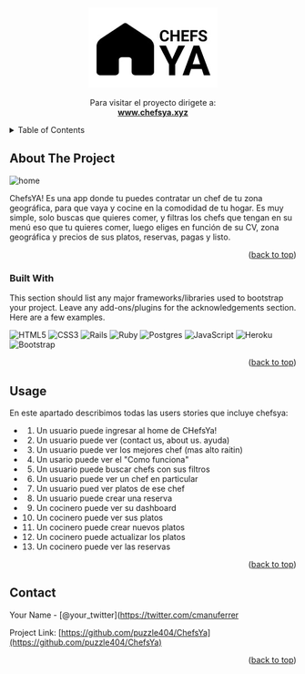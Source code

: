 <div id="top"></div>







<!-- PROJECT LOGO -->
<br />
<div align="center">
  <a href="https://github.com/puzzle404/ChefsYa">
    <img src="app/assets/images/logo.png" alt="Logo" >
  </a>
   <p align="center">
    Para visitar el proyecto dirigete a:
    <br />
    <a href="https://www.chefsya.xyz"><strong>www.chefsya.xyz</strong></a>
    <br />
  
    
  </p>


  
</div>



<!-- TABLE OF CONTENTS -->
<details>
  <summary>Table of Contents</summary>
  <ol>
    <li>
      <a href="#about-the-project">About The Project</a>
      <ul>
        <li><a href="#built-with">Built With</a></li>
      </ul>
    </li>
    <li>
      <a href="#getting-started">Getting Started</a>
      <ul>
        <li><a href="#prerequisites">Prerequisites</a></li>
        <li><a href="#installation">Installation</a></li>
      </ul>
    </li>
    <li><a href="#usage">Usage</a></li>
    <li><a href="#roadmap">Roadmap</a></li>
    <li><a href="#contributing">Contributing</a></li>
    <li><a href="#license">License</a></li>
    <li><a href="#contact">Contact</a></li>
   
  </ol>
</details>



<!-- ABOUT THE PROJECT -->
## About The Project

![home](https://user-images.githubusercontent.com/94634890/157078149-50532db3-314a-4ed4-a5be-a37f9549e85b.png)


ChefsYA! Es una app donde tu puedes contratar un chef de tu zona geográfica, para que vaya y cocine en la comodidad de tu hogar. Es muy simple, solo buscas que quieres comer, y filtras los chefs que tengan en su menú eso que tu quieres comer, luego eliges en función de su CV, zona geográfica y precios de sus platos, reservas, pagas y listo.
<p align="right">(<a href="#top">back to top</a>)</p>



### Built With

This section should list any major frameworks/libraries used to bootstrap your project. Leave any add-ons/plugins for the acknowledgements section. Here are a few examples.

![HTML5](https://img.shields.io/badge/html5-%23E34F26.svg?style=for-the-badge&logo=html5&logoColor=white)
![CSS3](https://img.shields.io/badge/css3-%231572B6.svg?style=for-the-badge&logo=css3&logoColor=white)
![Rails](https://img.shields.io/badge/rails-%23CC0000.svg?style=for-the-badge&logo=ruby-on-rails&logoColor=white)
![Ruby](https://img.shields.io/badge/ruby-%23CC342D.svg?style=for-the-badge&logo=ruby&logoColor=white)
![Postgres](https://img.shields.io/badge/postgres-%23316192.svg?style=for-the-badge&logo=postgresql&logoColor=white)
![JavaScript](https://img.shields.io/badge/javascript-%23323330.svg?style=for-the-badge&logo=javascript&logoColor=%23F7DF1E)
![Heroku](https://img.shields.io/badge/heroku-%23430098.svg?style=for-the-badge&logo=heroku&logoColor=white)
![Bootstrap](https://img.shields.io/badge/bootstrap-%23563D7C.svg?style=for-the-badge&logo=bootstrap&logoColor=white)
<p align="right">(<a href="#top">back to top</a>)</p>






## Usage

En este apartado describimos todas las users stories que incluye chefsya:

- 1) Un usuario puede ingresar al home de CHefsYa!
- 2) Un usuario puede ver (contact us, about us. ayuda)
- 3) Un usuario puede ver los mejores chef (mas alto raitin)
- 4) Un usario puede ver el "Como funciona"
- 5) Un usuario puede buscar chefs con sus filtros
- 6) Un usuario puede ver un chef en particular
- 7) Un usuario pued ver platos de ese chef
- 8) Un usuario puede crear una reserva
- 9) Un cocinero puede ver su dashboard
- 10) Un cocinero puede ver sus platos
- 11) Un cocinero puede crear nuevos platos
- 12) Un cocinero puede actualizar los platos
- 13) Un cocinero puede ver las reservas

<p align="right">(<a href="#top">back to top</a>)</p>








<!-- CONTACT -->
## Contact

Your Name - [@your_twitter](https://twitter.com/cmanuferrer

Project Link: [https://github.com/puzzle404/ChefsYa](https://github.com/puzzle404/ChefsYa)

<p align="right">(<a href="#top">back to top</a>)</p>



<!-- ACKNOWLEDGMENTS -->
